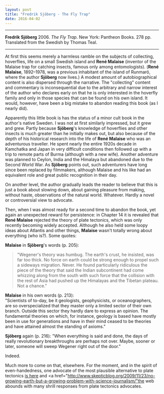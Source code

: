 ```yaml
---
layout: post
title: "Fredrik Sjöberg - The Fly Trap"
date: 2016-04-02
---
```



***
<b>Fredrik Sjöberg</b> 2006. _The Fly Trap_.  New York: Pantheon Books. 278 pp. Translated from the Swedish by Thomas Teal.

***

At first this seems merely a harmless ramble on the subjects of collecting, hoverflies, life on a small Swedish island and **René Malaise** (inventor of the Malaise trap for catching insects, famous only among entomologists).  (**René Malaise**, 1892–1978, was a previous inhabitant of the island of Runmarö, where the author **Sjöberg** now lives.)  A modest amount of autobiographical content is also dispersed through the narrative.  The "collecting" content and commentary is inconsequential due to the arbitrary and narrow interest of the author who declares early on that he is only interested in the hoverfly family and only in those species that can be found on his own island.  It would, however, have been a big mistake to abandon reading this book (as I nearly did).  

Apparently this little book is has the status of a minor cult book in the author's native Sweden. I was not at first similarly impressed, but it grew and grew.  Partly because **Sjöberg**'s knowledge of hoverflies and other insects is much greater than he initially makes out, but also because of the depth of his historical research into the life of **René Malaise** who was an adventurous traveller. He spent nearly the entire 1920s decade in Kamchatka and Japan in very difficult  conditions then followed up with a trip to remote parts of Burma (although with a new wife).  Another adventure was planned to Ceylon, India and the Himalaya but abandoned due to the Second World War.  As **Sjöberg** points out, such adventurers have long since been replaced by filmmakers, although Malaise and his like had an equivalent role and great public recognition in their day.

On another level, the author gradually leads the reader to believe that this is just a book about slowing down, about gaining pleasure from making, without haste, observations of the natural world.  Whatever.  Hardly a novel or controversial view to advocate.

Then, when I was almost ready for a second time to abandon the book, yet again an unexpected reward for persistence:  in Chapter 14 it is revealed that **René Malaise** rejected the theory of plate tectonics, which was only recently becoming widely accepted.  Although he also held some loopy ideas about Atlantis and other things, **Malaise** wasn't totally wrong about everything (who is?).  Some quotes:  

 **Malaise** in **Sjöberg**'s words (p. 205):
  >"Wegener's theory was humbug.  The earth's  crust, he insisted, was far too thick.  No force on earth could be strong enough to propel such a sideways migration.  Never.  He found particularly ridiculous the piece of the theory that said the Indian subcontinent had come whizzing along from the south with such force that the collision with the rest of Asia had pushed up the Himalayas and the Tibetan plateau.  Not a chance."

 **Malaise** in his own words (p. 213):  
 "Scientists of to-day, be it geologists, geophysicists, or oceanographers, are so overspecialized that they master only a limited sector of their own branch.  Outside this sector they hardly dare to express an opinion.  The fundamental theories on which, for instance, geology is based have mostly been in use for generations and have in their mind ceased to be theories and have attained almost the standing of axioms."

**Sjöberg** again (p. 216): 
"When everything is said and done, the days of really revolutionary breakthroughs are perhaps not over.  Maybe, sooner or later, someone will sweep Wegener right out of the door."

Indeed.  

Much more to come on that, elsewhere.  For the moment, and in the spirit of even-handedness, one advocate of the most plausible alternative to plate tectonics <a href="http://www.expansiontectonics.com/index1.html">is here</a> and <a href="http://www.skepticblog.org/2009/11/23/no-growing-earth-but-a-growing-problem-with-science-journalism/"the web abounds with many shrill responses from plate tectonics advocates</a>. 
